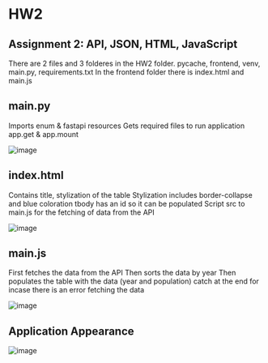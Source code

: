# HW2
## Assignment 2: API, JSON, HTML, JavaScript

There are 2 files and 3 folderes in the HW2 folder. pycache, frontend, venv, main.py, requirements.txt
In the frontend folder there is index.html and main.js

## main.py
Imports enum & fastapi resources
Gets required files to run application
  app.get & app.mount

![image](https://github.com/KyraEvjen/HW2/assets/156963640/2afaef64-d582-4531-aec5-557ea1db3434)


## index.html
Contains title, stylization of the table
  Stylization includes border-collapse and blue coloration
tbody has an id so it can be populated
Script src to main.js for the fetching of data from the API

![image](https://github.com/KyraEvjen/HW2/assets/156963640/4f2af858-d911-4afc-9346-d3576c85e593)

## main.js
First fetches the data from the API
Then sorts the data by year
Then populates the table with the data (year and population)
catch at the end for incase there is an error fetching the data

![image](https://github.com/KyraEvjen/HW2/assets/156963640/b300fcc9-05bd-42a5-a4b9-1db626bf5b31)

## Application Appearance
![image](https://github.com/KyraEvjen/HW2/assets/156963640/bcb662a1-4fff-493f-8bf6-3d07faffce55)
